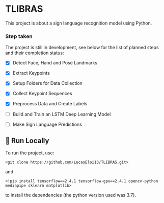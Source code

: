 # TLIBRAS

This project is about a sign language recognition model using Python.


### Step taken

The project is still in development, see below for the list of planned steps and their completion status: 

- [x] Detect Face, Hand and Pose Landmarks
- [x] Extract Keypoints
- [x] Setup Folders for Data Collection
- [x] Collect Keypoint Sequences
- [x] Preprocess Data and Create Labels
- [ ] Build and Train an LSTM Deep Learning Model
- [ ] Make Sign Language Predictions


## 🚀 Run Locally

To run the project, use:
```
<git clone https://github.com/LucasEloi13/TLIBRAS.git>
```
and 
```
<!pip install tensorflow==2.4.1 tensorflow-gpu==2.4.1 opencv-python mediapipe sklearn matplotlib> 
```
to install the dependencies (the python version used was 3.7). 
